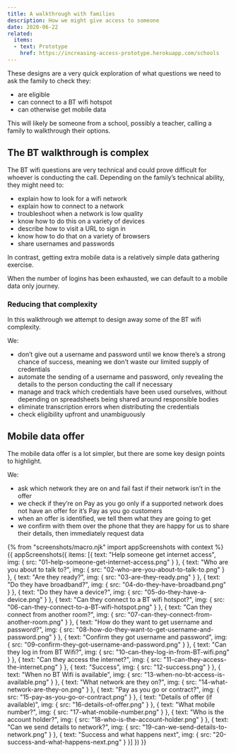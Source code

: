 ```yaml
---
title: A walkthrough with families
description: How we might give access to someone
date: 2020-06-22
related:
  items:
  - text: Prototype
    href: https://increasing-access-prototype.herokuapp.com/schools
---
```


These designs are a very quick exploration of what questions we need to ask the family to check they:

* are eligible
* can connect to a BT wifi hotspot
* can otherwise get mobile data

This will likely be someone from a school, possibly a teacher, calling a family to walkthrough their options.

## The BT walkthrough is complex

The BT wifi questions are very technical and could prove difficult for whoever is conducting the call. Depending on the family’s technical ability, they might need to:

* explain how to look for a wifi network
* explain how to connect to a network
* troubleshoot when a network is low quality
* know how to do this on a variety of devices
* describe how to visit a URL to sign in
* know how to do that on a variety of browsers
* share usernames and passwords

In contrast, getting extra mobile data is a relatively simple data gathering exercise.

When the number of logins has been exhausted, we can default to a mobile data only journey.

### Reducing that complexity

In this walkthrough we attempt to design away some of the BT wifi complexity.

We:

* don’t give out a username and password until we know there’s a strong chance of success, meaning we don’t waste our limited supply of credentials
* automate the sending of a username and password, only revealing the details to the person conducting the call if necessary
* manage and track which credentials have been used ourselves, without depending on spreadsheets being shared around responsible bodies
* eliminate transcription errors when distributing the credentials
* check eligibility upfront and unambiguously

## Mobile data offer

The mobile data offer is a lot simpler, but there are some key design points to highlight.

We:

* ask which network they are on and fail fast if their network isn’t in the offer
* we check if they’re on Pay as you go only if a supported network does not have an offer for it’s Pay as you go customers
* when an offer is identified, we tell them what they are going to get
* we confirm with them over the phone that they are happy for us to share their details, then immediately request data

{% from "screenshots/macro.njk" import appScreenshots with context %}
{{ appScreenshots({
  items: [{
      text: "Help someone get internet access",
      img: { src: "01-help-someone-get-internet-access.png" }
    }, {
      text: "Who are you about to talk to?",
      img: { src: "02-who-are-you-about-to-talk-to.png" }
    }, {
      text: "Are they ready?",
      img: { src: "03-are-they-ready.png" }
    }, {
      text: "Do they have broadband?",
      img: { src: "04-do-they-have-broadband.png" }
    }, {
      text: "Do they have a device?",
      img: { src: "05-do-they-have-a-device.png" }
    }, {
      text: "Can they connect to a BT wifi hotspot?",
      img: { src: "06-can-they-connect-to-a-BT-wifi-hotspot.png" }
    }, {
      text: "Can they connect from another room?",
      img: { src: "07-can-they-connect-from-another-room.png" }
    }, {
      text: "How do they want to get username and password?",
      img: { src: "08-how-do-they-want-to-get-username-and-password.png" }
    }, {
      text: "Confirm they got username and password",
      img: { src: "09-confirm-they-got-username-and-password.png" }
    }, {
      text: "Can they log in from BT Wifi?",
      img: { src: "10-can-they-log-in-from-BT-wifi.png" }
    }, {
      text: "Can they access the internet?",
      img: { src: "11-can-they-access-the-internet.png" }
    }, {
      text: "Success",
      img: { src: "12-success.png" }
    }, {
      text: "When no BT Wifi is available",
      img: { src: "13-when-no-bt-access-is-available.png" }
    }, {
      text: "What network are they on?",
      img: { src: "14-what-network-are-they-on.png" }
    }, {
      text: "Pay as you go or contract?",
      img: { src: "15-pay-as-you-go-or-contract.png" }
    }, {
      text: "Details of offer (if available)",
      img: { src: "16-details-of-offer.png" }
    }, {
      text: "What mobile number?",
      img: { src: "17-what-mobile-number.png" }
    }, {
      text: "Who is the account holder?",
      img: { src: "18-who-is-the-account-holder.png" }
    }, {
      text: "Can we send details to network?",
      img: { src: "19-can-we-send-details-to-network.png" }
    }, {
      text: "Success and what happens next",
      img: { src: "20-success-and-what-happens-next.png" }
    }]
}) }}
